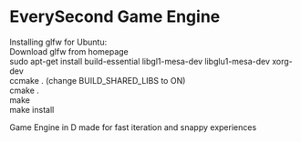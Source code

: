 EverySecond Game Engine
==========

Installing glfw for Ubuntu:</br>
Download glfw from homepage</br>
sudo apt-get install build-essential libgl1-mesa-dev libglu1-mesa-dev xorg-dev</br>
ccmake . (change BUILD_SHARED_LIBS to ON)</br>
cmake .</br>
make</br>
make install</br>

Game Engine in D made for fast iteration and snappy experiences
